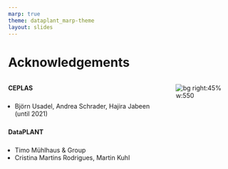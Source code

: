 ```yaml
---
marp: true
theme: dataplant_marp-theme
layout: slides
---
```


# Acknowledgements

<style scoped>
.columns {
    display: grid;
    grid-template-columns: repeat(1, minmax(0, 1fr));
    gap: 0rem;
}
ul {
    margin: 5; padding: 10;
}
</style>

<div class="columns">
<div class="columns-left">

**CEPLAS**

- Björn Usadel, Andrea Schrader, Hajira Jabeen (until 2021)

**DataPLANT**

- Timo Mühlhaus & Group  
- Cristina Martins Rodrigues, Martin Kuhl

</div>
<div class="columns-right"> 

![bg right:45% w:550](../img/hackathon_group.png)

</div>